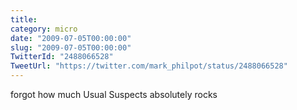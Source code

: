 ```yaml
---
title: 
category: micro
date: "2009-07-05T00:00:00"
slug: "2009-07-05T00:00:00"
TwitterId: "2488066528"
TweetUrl: "https://twitter.com/mark_philpot/status/2488066528"
---
```


forgot how much Usual Suspects absolutely rocks
